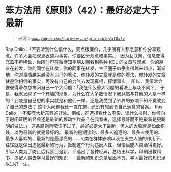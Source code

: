 # 笨方法用《原则》（42）：最好必定大于最新

> 来源：[`www.yuque.com/hardwaylab/principle/at8x2v`](https://www.yuque.com/hardwaylab/principle/at8x2v)

<ne-p id="a20d224c568e48b9d67847a2c66a8c01_p_0" data-lake-id="a20d224c568e48b9d67847a2c66a8c01_p_0"><ne-text id="uf92d6ca3" ne-bold="true">Ray Dalio：「不要听到什么信什么。观点很廉价，几乎所有人都愿意和你分享观点。许多人会把观点表述为事实。你要区分观点和事实。」</ne-text></ne-p> <ne-p id="c1f3c529ec387338e19ef8b9028d3c59" data-lake-id="c1f3c529ec387338e19ef8b9028d3c59"><ne-text id="u6dd66757">因为互联网，信息变得充盈不再稀缺，你随时可在微博知乎朋友圈看到各种 KOL 的文章与观点，你的朋友在转发，你的同学在转发，你的同事在转发，生活圈子似乎变得越来越小，渐渐地，你对事情越来越没有自己的看法，你转发的文章就是你的看法，你转发的文章就是你相信的事实，再没有自己的力气去发现真相，探清事实。</ne-text></ne-p> <ne-p id="3f9281c7fb6905e332c0d6bebaafdc30" data-lake-id="3f9281c7fb6905e332c0d6bebaafdc30"><ne-text id="u97c4b20e">所以，我常常会像彼得蒂尔那样问自己一个大问题：「我在什么重大问题的看法上与众不同？」</ne-text></ne-p> <ne-p id="fcb6778bb94c58bf863b9085fb467c6c" data-lake-id="fcb6778bb94c58bf863b9085fb467c6c"><ne-text id="u9aa9f7d8">于是，我就发现了一个有趣的现象，为什么在大多数情况下我竟然与其他的人是一样的？到底是自己想的事实就是和他们一样，还是我受到了外界的影响不知不觉改变了自己的想法？</ne-text></ne-p> <ne-p id="23277781f7e1148a9d3eb726a8e61856" data-lake-id="23277781f7e1148a9d3eb726a8e61856"><ne-text id="uf0f0fe64">这个大问题我还一直在想，还没有想到令自己满意的答案。</ne-text></ne-p> <ne-p id="7fbf2691a5dfaf6b5745e60f5f4aafd2" data-lake-id="7fbf2691a5dfaf6b5745e60f5f4aafd2"><ne-text id="uce625ad6" ne-bold="true">Ray Dalio：「不要夸大新东西的好处。例如，在选择看什么电影、读什么书时，你倾向于时间证明的经典还是最新的轰动性作品？在我看来，选择最好而不是最新是更聪明的做法。」</ne-text></ne-p> <ne-p id="53f9dbc09c9896afc99d163dcd31d490" data-lake-id="53f9dbc09c9896afc99d163dcd31d490"><ne-text id="u36d4ca1f">这条原则再常识不过了，最好必定大于最新，但人的大脑就是如此犯贱，以为最新的就是最好的。</ne-text></ne-p> <ne-p id="1d8c0bebb91a0af89f12db0d4efb674e" data-lake-id="1d8c0bebb91a0af89f12db0d4efb674e"><ne-text id="u14852edb">最新的是潮流的、最多人追逐的、最多人使用的、最多人喜欢的、最新的是最漂亮的……人类在群体影响以及在天生人脑的作用下，往往就是做出追逐最新的行为，抵制这个行为违反人性，但恰恰能人类活得更好。</ne-text></ne-p> <ne-p id="1eb97b1a07a36656b870241da1432ecf" data-lake-id="1eb97b1a07a36656b870241da1432ecf"><ne-text id="u444cb335">所以人类为了防止后代盲目追新，评选出了各种经典，总结出科学，印刷出教科书，提醒人类去学习最好的知识——最新的知识总是层出不穷，学习最好的知识足以过好一生。</ne-text></ne-p>